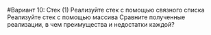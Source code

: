  #Вариант 10: Стек (1)
Реализуйте стек с помощью связного списка
Реализуйте стек с помощью массива
Сравните полученные реализации, в чем преимущества и недостатки каждой?
